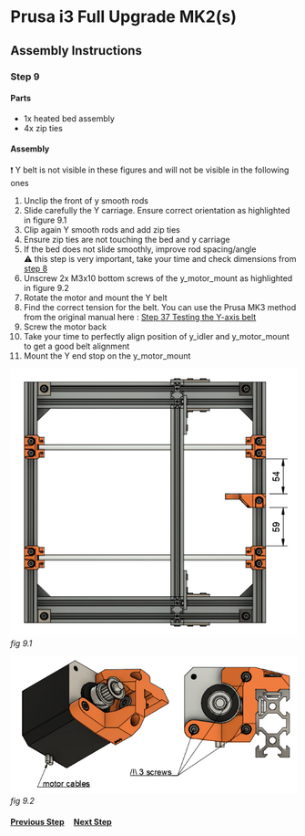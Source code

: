 # Prusa i3 Full Upgrade MK2(s)

## Assembly Instructions

### Step 9

#### Parts  

* 1x heated bed assembly
* 4x zip ties

#### Assembly

:heavy_exclamation_mark: Y belt is not visible in these figures and will not be visible in the following ones

1. Unclip the front of y smooth rods
1. Slide carefully the Y carriage. Ensure correct orientation as highlighted in figure 9.1
1. Clip again Y smooth rods and add zip ties
1. Ensure zip ties are not touching the bed and y carriage
1. If the bed does not slide smoothly, improve rod spacing/angle<br>
   :warning: this step is very important, take your time and check dimensions from [step 8](step08.md)
1. Unscrew 2x M3x10 bottom screws of the y_motor_mount as highlighted in figure 9.2
1. Rotate the motor and mount the Y belt
1. Find the correct tension for the belt. You can use the Prusa MK3 method from the original manual here : [Step 37 Testing the Y-axis belt](http://manual.prusa3d.com/Guide/2.+Y-axis+assembly/507?lang=en#s8300)
1. Screw the motor back
1. Take your time to perfectly align position of y_idler and y_motor_mount to get a good belt alignment
1. Mount the Y end stop on the y_motor_mount


![](img/fig9.1.jpg)\
*fig 9.1*

![](img/fig9.2.jpg)\
*fig 9.2*

#### [Previous Step](step08.md) &nbsp;&nbsp;&nbsp; [Next Step](step10.md)

